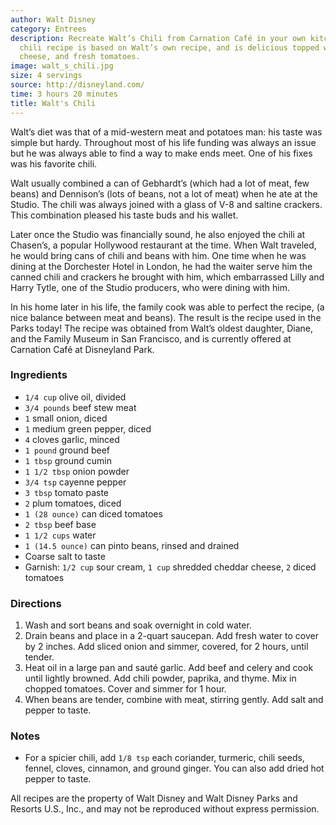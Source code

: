 ```yaml
---
author: Walt Disney
category: Entrees
description: Recreate Walt’s Chili from Carnation Café in your own kitchen! This hearty
  chili recipe is based on Walt’s own recipe, and is delicious topped with sour cream,
  cheese, and fresh tomatoes.
image: walt_s_chili.jpg
size: 4 servings
source: http://disneyland.com/
time: 3 hours 20 minutes
title: Walt's Chili
---
```

Walt’s diet was that of a mid-western meat and potatoes man: his taste was simple but hardy. Throughout most of his life funding was always an issue but he was always able to find a way to make ends meet. One of his fixes was his favorite chili.

Walt usually combined a can of Gebhardt’s (which had a lot of meat, few beans) and Dennison’s (lots of beans, not a lot of meat) when he ate at the Studio. The chili was always joined with a glass of V-8 and saltine crackers. This combination pleased his taste buds and his wallet.

Later once the Studio was financially sound, he also enjoyed the chili at Chasen’s, a popular Hollywood restaurant at the time. When Walt traveled, he would bring cans of chili and beans with him. One time when he was dining at the Dorchester Hotel in London, he had the waiter serve him the canned chili and crackers he brought with him, which embarrassed Lilly and Harry Tytle, one of the Studio producers, who were dining with him.

In his home later in his life, the family cook was able to perfect the recipe, (a nice balance between meat and beans). The result is the recipe used in the Parks today! The recipe was obtained from Walt’s oldest daughter, Diane, and the Family Museum in San Francisco, and is currently offered at Carnation Café at Disneyland Park.

### Ingredients

* `1/4 cup` olive oil, divided
* `3/4 pounds` beef stew meat
* `1` small onion, diced
* `1` medium green pepper, diced
* `4` cloves garlic, minced
* `1 pound` ground beef
* `1 tbsp` ground cumin
* `1 1/2 tbsp` onion powder
* `3/4 tsp` cayenne pepper
* `3 tbsp` tomato paste
* `2` plum tomatoes, diced
* `1 (28 ounce)` can diced tomatoes
* `2 tbsp` beef base
* `1 1/2 cups` water
* `1 (14.5 ounce)` can pinto beans, rinsed and drained
* Coarse salt to taste
* Garnish: `1/2 cup` sour cream, `1 cup` shredded cheddar cheese, `2` diced tomatoes

### Directions

1. Wash and sort beans and soak overnight in cold water.
2. Drain beans and place in a 2-quart saucepan. Add fresh water to cover by 2 inches. Add sliced onion and simmer, covered, for 2 hours, until tender.
3. Heat oil in a large pan and sauté garlic. Add beef and celery and cook until lightly browned. Add chili powder, paprika, and thyme. Mix in chopped tomatoes. Cover and simmer for 1 hour.
4. When beans are tender, combine with meat, stirring gently. Add salt and pepper to taste.

### Notes

- For a spicier chili, add `1/8 tsp` each coriander, turmeric, chili seeds, fennel, cloves, cinnamon, and ground ginger. You can also add dried hot pepper to taste.

All recipes are the property of Walt Disney and Walt Disney Parks and Resorts U.S., Inc., and may not be reproduced without express permission.